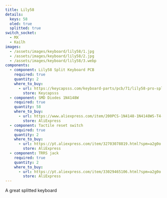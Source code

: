 ```yaml
---
title: Lily58
details:
  keys: 58
  oled: true
  splitted: true
switch_socket:
  - MX
  - Kailh
images:
  - /assets/images/keyboard/lily58/1.jpg
  - /assets/images/keyboard/lily58/2.jpg
  - /assets/images/keyboard/lily58/3.webp
components:
  - component: Lily58 Split Keyboard PCB
    required: true
    quantity: 2
    where_to_buy:
      - url: https://keycapsss.com/keyboard-parts/pcb/71/lily58-pro-split-keyboard-pcb?c=14
        store: Keycapsss
  - component: SMD Diodes 1N4148W
    required: true
    quantity: 58
    where_to_buy:
      - url: https://www.aliexpress.com/item/200PCS-1N4148-1N4148WS-T4-1N4148W-SMD-0805-SOD-323-IN4148-0805-SOD323-Switching-Diode-new-and/32774047563.html?spm=a2g0o.cart.0.0.74333c00fty2j5
        store: AliExpress
  - component: Tactile reset switch
    required: true
    quantity: 2
    where_to_buy:
      - url: https://pt.aliexpress.com/item/32703078819.html?spm=a2g0o.cart.0.0.74333c00dVqFLu
        store: AliExpress
  - component: TRRS jack
    required: true
    quantity: 2
    where_to_buy:
      - url: https://pt.aliexpress.com/item/33029465106.html?spm=a2g0o.cart.0.0.74333c00dVqFLu
        store: AliExpress
---
```


A great splitted keyboard
